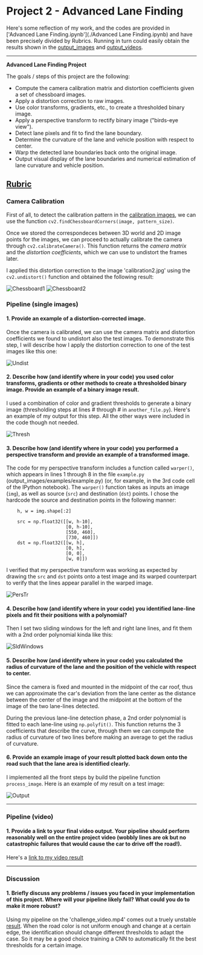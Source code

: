 # Project 2 - Advanced Lane Finding

Here's some reflection of my work, and the codes are provided in ['Advanced Lane Finding.ipynb'](./Advanced Lane Finding.ipynb) and have been precisely divided by Rubrics. Running in turn could easily obtain the results shown in the [output_images](./output_images/) and [output_videos](./output_videos/).

---

**Advanced Lane Finding Project**

The goals / steps of this project are the following:

* Compute the camera calibration matrix and distortion coefficients given a set of chessboard images.
* Apply a distortion correction to raw images.
* Use color transforms, gradients, etc., to create a thresholded binary image.
* Apply a perspective transform to rectify binary image ("birds-eye view").
* Detect lane pixels and fit to find the lane boundary.
* Determine the curvature of the lane and vehicle position with respect to center.
* Warp the detected lane boundaries back onto the original image.
* Output visual display of the lane boundaries and numerical estimation of lane curvature and vehicle position.

[//]: # (Image References)

[img_overview]: ./img/overview.gif "Output Overview"


## [Rubric](https://review.udacity.com/#!/rubrics/571/view)

### Camera Calibration

First of all, to detect the calibration pattern in the [calibration images](./camera_cal/), we can use the function `cv2.findChessboardCorners(image, pattern_size)`. 

Once we stored the correspondeces between 3D world and 2D image points for the images, we can proceed to actually calibrate the camera through `cv2.calibrateCamera()`. This function returns the *camera matrix* and the *distortion coefficients*, which we can use to undistort the frames later.   

I applied this distortion correction to the image 'calibration2.jpg' using the `cv2.undistort()` function and obtained the following result: 

![Chessboard1](camera_cal/calibration2.jpg)
![Chessboard2](output_images/calibration2.jpg)

### Pipeline (single images)

#### 1. Provide an example of a distortion-corrected image.

Once the camera is calibrated, we can use the camera matrix and distortion coefficients we found to undistort also the test images. To demonstrate this step, I will describe how I apply the distortion correction to one of the test images like this one:

![Undist](./output_images/test2.jpg)

#### 2. Describe how (and identify where in your code) you used color transforms, gradients or other methods to create a thresholded binary image.  Provide an example of a binary image result.

I used a combination of color and gradient thresholds to generate a binary image (thresholding steps at lines # through # in `another_file.py`). Here's an example of my output for this step. All the other ways were included in the code though not needed.

![Thresh](./output_images/test1.jpg)

#### 3. Describe how (and identify where in your code) you performed a perspective transform and provide an example of a transformed image.

The code for my perspective transform includes a function called `warper()`, which appears in lines 1 through 8 in the file `example.py` (output_images/examples/example.py) (or, for example, in the 3rd code cell of the IPython notebook).  The `warper()` function takes as inputs an image (`img`), as well as source (`src`) and destination (`dst`) points.  I chose the hardcode the source and destination points in the following manner:

```
    h, w = img.shape[:2]
    
    src = np.float32([[w, h-10],
                      [0, h-10],
                      [550, 460],
                      [730, 460]])
    dst = np.float32([[w, h],
                      [0, h],
                      [0, 0],
                      [w, 0]])

```

I verified that my perspective transform was working as expected by drawing the `src` and `dst` points onto a test image and its warped counterpart to verify that the lines appear parallel in the warped image.

![PersTr](./output_images/warped_straight_lines1.jpg)

#### 4. Describe how (and identify where in your code) you identified lane-line pixels and fit their positions with a polynomial?

Then I set two sliding windows for the left and right lane lines, and fit them with a 2nd order polynomial kinda like this:

![SldWindows](./output_images/pixels_test4.jpg)

#### 5. Describe how (and identify where in your code) you calculated the radius of curvature of the lane and the position of the vehicle with respect to center.

Since the camera is fixed and mounted in the midpoint of the car roof, thus we can approximate the car's deviation from the lane center as the distance between the center of the image and the midpoint at the bottom of the image of the two lane-lines detected.

During the previous lane-line detection phase, a 2nd order polynomial is fitted to each lane-line using `np.polyfit()`. This function returns the 3 coefficients that describe the curve, through them we can compute the radius of curvature of two lines before making an average to get the radius of curvature.

#### 6. Provide an example image of your result plotted back down onto the road such that the lane area is identified clearly.

I implemented all the front steps by build the pipeline function `process_image`.  Here is an example of my result on a test image:

![Output](./output_images/output_test4.jpg)

---

### Pipeline (video)

#### 1. Provide a link to your final video output.  Your pipeline should perform reasonably well on the entire project video (wobbly lines are ok but no catastrophic failures that would cause the car to drive off the road!).

Here's a [link to my video result](./output_videos)

---

### Discussion

#### 1. Briefly discuss any problems / issues you faced in your implementation of this project.  Where will your pipeline likely fail?  What could you do to make it more robust?
Using my pipeline on the 'challenge_video.mp4' comes out a truely unstable [result](./output_videos/challenge_video.mp4). When the road color is not uniform enough and change at a certain edge, the identification should change different thresholds to adapt the case. So it may be a good choice training a CNN to automatically fit the best thresholds for a certain image.
